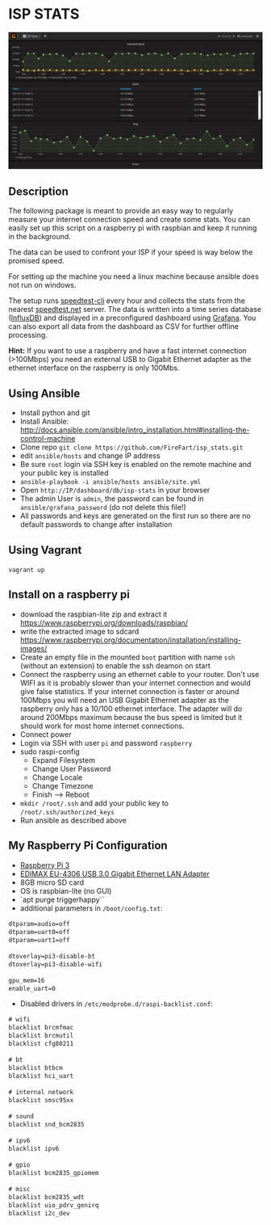 # ISP STATS

![Grafana](/images/grafana.png?raw=true "Grafana")

## Description
The following package is meant to provide an easy way to regularly measure your internet connection speed and create some stats.
You can easily set up this script on a raspberry pi with raspbian and keep it running in the background.

The data can be used to confront your ISP if your speed is way below the promised speed.

For setting up the machine you need a linux machine because ansible does not run on windows.

The setup runs [speedtest-cli](https://github.com/sivel/speedtest-cli) every hour and collects the stats from the nearest [speedtest.net](http://www.speedtest.net/) server.
The data is written into a time series database ([InfluxDB](https://www.influxdata.com/time-series-platform/influxdb/)) and displayed in a preconfigured dashboard using [Grafana](http://grafana.org/). You can also export all data from the dashboard as CSV for further offline processing.

**Hint:** If you want to use a raspberry and have a fast internet connection (>100Mbps) you need an external USB to Gigabit Ethernet adapter as the ethernet interface on the raspberry is only 100Mbs.

## Using Ansible
* Install python and git
* Install Ansible: http://docs.ansible.com/ansible/intro_installation.html#installing-the-control-machine
* Clone repo `git clone https://github.com/FireFart/isp_stats.git`
* edit `ansible/hosts` and change IP address
* Be sure `root` login via SSH key is enabled on the remote machine and your public key is installed
* `ansible-playbook -i ansible/hosts ansible/site.yml`
* Open `http://ÌP/dashboard/db/isp-stats` in your browser
* The admin User is `admin`, the password can be found in `ansible/grafana_password` (do not delete this file!)
* All passwords and keys are generated on the first run so there are no default passwords to change after installation

## Using Vagrant
`vagrant up`

## Install on a raspberry pi
* download the raspbian-lite zip and extract it https://www.raspberrypi.org/downloads/raspbian/
* write the extracted image to sdcard https://www.raspberrypi.org/documentation/installation/installing-images/
* Create an empty file in the mounted `boot` partition with name `ssh` (without an extension) to enable the ssh deamon on start
* Connect the raspberry using an ethernet cable to your router. Don't use WIFI as it is probably slower than your internet connection and would give false statistics. If your internet connection is faster or around 100Mbps you will need an USB Gigabit Ethernet adapter as the raspberry only has a 10/100 ethernet interface. The adapter will do around 200Mbps maximum because the bus speed is limited but it should work for most home internet connections.
* Connect power
* Login via SSH with user `pi` and password `raspberry`
* sudo raspi-config
  * Expand Filesystem
  * Change User Password
  * Change Locale
  * Change Timezone
  * Finish --> Reboot
* `mkdir /root/.ssh` and add your public key to `/root/.ssh/authorized_keys`
* Run ansible as described above

## My Raspberry Pi Configuration
* [Raspberry Pi 3](https://www.conrad.at/de/raspberry-pi-3-model-b-1-gb-ohne-betriebssystem-1419716.html)
* [EDIMAX EU-4306 USB 3.0 Gigabit Ethernet LAN Adapter](https://www.conrad.at/de/netzwerkadapter-1-gbits-edimax-eu-4306-usb-30-lan-101001000-mbits-527532.html)
* 8GB micro SD card
* OS is raspbian-lite (no GUI)
* `apt purge triggerhappy``
* additional parameters in `/boot/config.txt`:

```
dtparam=audio=off
dtparam=uart0=off
dtparam=uart1=off

dtoverlay=pi3-disable-bt
dtoverlay=pi3-disable-wifi

gpu_mem=16
enable_uart=0
```
* Disabled drivers in `/etc/modprobe.d/raspi-backlist.conf`:

```
# wifi
blacklist brcmfmac
blacklist brcmutil
blacklist cfg80211

# bt
blacklist btbcm
blacklist hci_uart

# internal network
blacklist smsc95xx

# sound
blacklist snd_bcm2835

# ipv6
blacklist ipv6

# gpio
blacklist bcm2835_gpiomem

# misc
blacklist bcm2835_wdt
blacklist uio_pdrv_genirq
blacklist i2c_dev
```
